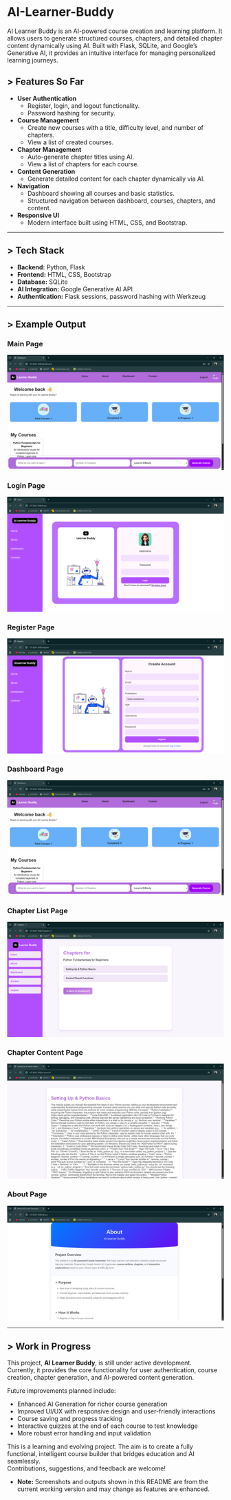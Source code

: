 # AI-Learner-Buddy
AI Learner Buddy is an AI-powered course creation and learning platform. It allows users to generate structured courses, chapters, and detailed chapter content dynamically using AI. Built with Flask, SQLite, and Google’s Generative AI, it provides an intuitive interface for managing personalized learning journeys.
## > Features So Far

- **User Authentication**
  - Register, login, and logout functionality.
  - Password hashing for security.
- **Course Management**
  - Create new courses with a title, difficulty level, and number of chapters.
  - View a list of created courses.
- **Chapter Management**
  - Auto-generate chapter titles using AI.
  - View a list of chapters for each course.
- **Content Generation**
  - Generate detailed content for each chapter dynamically via AI.
- **Navigation**
  - Dashboard showing all courses and basic statistics.
  - Structured navigation between dashboard, courses, chapters, and content.
- **Responsive UI**
  - Modern interface built using HTML, CSS, and Bootstrap.

---

## > Tech Stack

- **Backend:** Python, Flask  
- **Frontend:** HTML, CSS, Bootstrap  
- **Database:** SQLite  
- **AI Integration:** Google Generative AI API  
- **Authentication:** Flask sessions, password hashing with Werkzeug  

---
## > Example Output

### Main Page  
![Main Page Screenshot](output/dashboard.png)
### Login Page  
![Login Page Screenshot](output/login.png)
### Register Page  
![Register Page Screenshot](output/register.png)
### Dashboard Page  
![Dashboard Page Screenshot](output/dashboard.png)
### Chapter List Page  
![Chapter List Page Screenshot](output/chapterlist.png)
### Chapter Content Page  
![Chapter Content Page Screenshot](output/chaptercontent.png)
### About Page  
![About Page Screenshot](output/about1.png)

---
## > Work in Progress

This project, **AI Learner Buddy**, is still under active development.  
Currently, it provides the core functionality for user authentication, course creation, chapter generation, and AI-powered content generation.  

Future improvements planned include:

-  Enhanced AI Generation for richer course generation  
-  Improved UI/UX with responsive design and user-friendly interactions  
-  Course saving and progress tracking    
-  Interactive quizzes at the end of each course to test knowledge  
-  More robust error handling and input validation    

This is a learning and evolving project. The aim is to create a fully functional, intelligent course builder that bridges education and AI seamlessly.  
Contributions, suggestions, and feedback are welcome!
- **Note:** Screenshots and outputs shown in this README are from the current working version and may change as features are enhanced.
